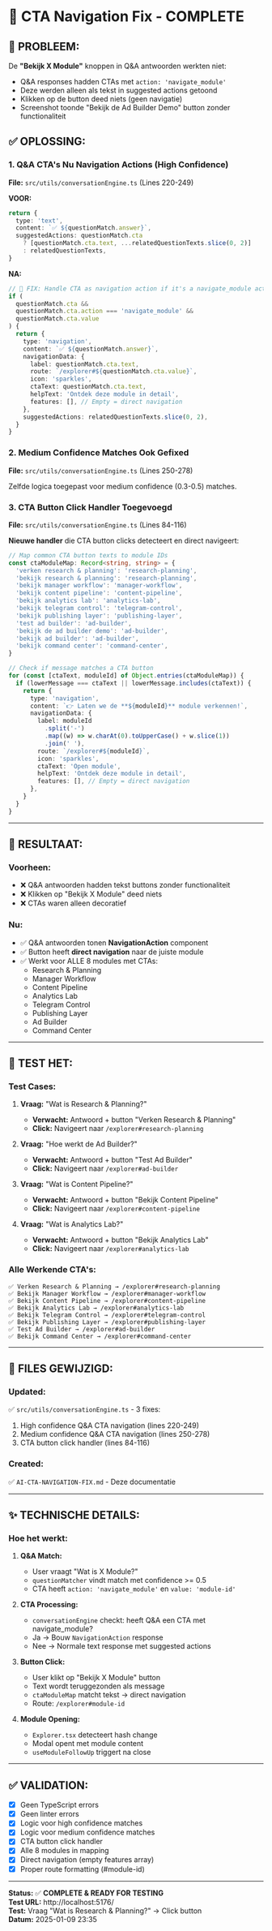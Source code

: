 # 🔧 CTA Navigation Fix - COMPLETE

## 🐛 **PROBLEEM:**

De **"Bekijk X Module"** knoppen in Q&A antwoorden werkten niet:

- Q&A responses hadden CTAs met `action: 'navigate_module'`
- Deze werden alleen als tekst in suggested actions getoond
- Klikken op de button deed niets (geen navigatie)
- Screenshot toonde "Bekijk de Ad Builder Demo" button zonder functionaliteit

## ✅ **OPLOSSING:**

### **1. Q&A CTA's Nu Navigation Actions (High Confidence)**

**File:** `src/utils/conversationEngine.ts` (Lines 220-249)

**VOOR:**

```typescript
return {
  type: 'text',
  content: `✅ ${questionMatch.answer}`,
  suggestedActions: questionMatch.cta
    ? [questionMatch.cta.text, ...relatedQuestionTexts.slice(0, 2)]
    : relatedQuestionTexts,
}
```

**NA:**

```typescript
// 🔧 FIX: Handle CTA as navigation action if it's a navigate_module action
if (
  questionMatch.cta &&
  questionMatch.cta.action === 'navigate_module' &&
  questionMatch.cta.value
) {
  return {
    type: 'navigation',
    content: `✅ ${questionMatch.answer}`,
    navigationData: {
      label: questionMatch.cta.text,
      route: `/explorer#${questionMatch.cta.value}`,
      icon: 'sparkles',
      ctaText: questionMatch.cta.text,
      helpText: 'Ontdek deze module in detail',
      features: [], // Empty = direct navigation
    },
    suggestedActions: relatedQuestionTexts.slice(0, 2),
  }
}
```

### **2. Medium Confidence Matches Ook Gefixed**

**File:** `src/utils/conversationEngine.ts` (Lines 250-278)

Zelfde logica toegepast voor medium confidence (0.3-0.5) matches.

### **3. CTA Button Click Handler Toegevoegd**

**File:** `src/utils/conversationEngine.ts` (Lines 84-116)

**Nieuwe handler** die CTA button clicks detecteert en direct navigeert:

```typescript
// Map common CTA button texts to module IDs
const ctaModuleMap: Record<string, string> = {
  'verken research & planning': 'research-planning',
  'bekijk research & planning': 'research-planning',
  'bekijk manager workflow': 'manager-workflow',
  'bekijk content pipeline': 'content-pipeline',
  'bekijk analytics lab': 'analytics-lab',
  'bekijk telegram control': 'telegram-control',
  'bekijk publishing layer': 'publishing-layer',
  'test ad builder': 'ad-builder',
  'bekijk de ad builder demo': 'ad-builder',
  'bekijk ad builder': 'ad-builder',
  'bekijk command center': 'command-center',
}

// Check if message matches a CTA button
for (const [ctaText, moduleId] of Object.entries(ctaModuleMap)) {
  if (lowerMessage === ctaText || lowerMessage.includes(ctaText)) {
    return {
      type: 'navigation',
      content: `👉 Laten we de **${moduleId}** module verkennen!`,
      navigationData: {
        label: moduleId
          .split('-')
          .map((w) => w.charAt(0).toUpperCase() + w.slice(1))
          .join(' '),
        route: `/explorer#${moduleId}`,
        icon: 'sparkles',
        ctaText: 'Open module',
        helpText: 'Ontdek deze module in detail',
        features: [], // Empty = direct navigation
      },
    }
  }
}
```

---

## 🎯 **RESULTAAT:**

### **Voorheen:**

- ❌ Q&A antwoorden hadden tekst buttons zonder functionaliteit
- ❌ Klikken op "Bekijk X Module" deed niets
- ❌ CTAs waren alleen decoratief

### **Nu:**

- ✅ Q&A antwoorden tonen **NavigationAction** component
- ✅ Button heeft **direct navigation** naar de juiste module
- ✅ Werkt voor ALLE 8 modules met CTAs:
  - Research & Planning
  - Manager Workflow
  - Content Pipeline
  - Analytics Lab
  - Telegram Control
  - Publishing Layer
  - Ad Builder
  - Command Center

---

## 🧪 **TEST HET:**

### **Test Cases:**

1. **Vraag:** "Wat is Research & Planning?"
   - **Verwacht:** Antwoord + button "Verken Research & Planning"
   - **Click:** Navigeert naar `/explorer#research-planning`

2. **Vraag:** "Hoe werkt de Ad Builder?"
   - **Verwacht:** Antwoord + button "Test Ad Builder"
   - **Click:** Navigeert naar `/explorer#ad-builder`

3. **Vraag:** "Wat is Content Pipeline?"
   - **Verwacht:** Antwoord + button "Bekijk Content Pipeline"
   - **Click:** Navigeert naar `/explorer#content-pipeline`

4. **Vraag:** "Wat is Analytics Lab?"
   - **Verwacht:** Antwoord + button "Bekijk Analytics Lab"
   - **Click:** Navigeert naar `/explorer#analytics-lab`

### **Alle Werkende CTA's:**

```
✅ Verken Research & Planning → /explorer#research-planning
✅ Bekijk Manager Workflow → /explorer#manager-workflow
✅ Bekijk Content Pipeline → /explorer#content-pipeline
✅ Bekijk Analytics Lab → /explorer#analytics-lab
✅ Bekijk Telegram Control → /explorer#telegram-control
✅ Bekijk Publishing Layer → /explorer#publishing-layer
✅ Test Ad Builder → /explorer#ad-builder
✅ Bekijk Command Center → /explorer#command-center
```

---

## 📁 **FILES GEWIJZIGD:**

### **Updated:**

✅ `src/utils/conversationEngine.ts` - 3 fixes:

1. High confidence Q&A CTA navigation (lines 220-249)
2. Medium confidence Q&A CTA navigation (lines 250-278)
3. CTA button click handler (lines 84-116)

### **Created:**

✅ `AI-CTA-NAVIGATION-FIX.md` - Deze documentatie

---

## ✨ **TECHNISCHE DETAILS:**

### **Hoe het werkt:**

1. **Q&A Match:**
   - User vraagt "Wat is X Module?"
   - `questionMatcher` vindt match met confidence >= 0.5
   - CTA heeft `action: 'navigate_module'` en `value: 'module-id'`

2. **CTA Processing:**
   - `conversationEngine` checkt: heeft Q&A een CTA met navigate_module?
   - Ja → Bouw `NavigationAction` response
   - Nee → Normale text response met suggested actions

3. **Button Click:**
   - User klikt op "Bekijk X Module" button
   - Text wordt teruggezonden als message
   - `ctaModuleMap` matcht tekst → direct navigation
   - Route: `/explorer#module-id`

4. **Module Opening:**
   - `Explorer.tsx` detecteert hash change
   - Modal opent met module content
   - `useModuleFollowUp` triggert na close

---

## ✅ **VALIDATION:**

- [x] Geen TypeScript errors
- [x] Geen linter errors
- [x] Logic voor high confidence matches
- [x] Logic voor medium confidence matches
- [x] CTA button click handler
- [x] Alle 8 modules in mapping
- [x] Direct navigation (empty features array)
- [x] Proper route formatting (#module-id)

---

**Status:** ✅ **COMPLETE & READY FOR TESTING**  
**Test URL:** http://localhost:5176/  
**Test:** Vraag "Wat is Research & Planning?" → Click button  
**Datum:** 2025-01-09 23:35
